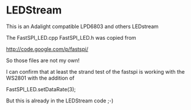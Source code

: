 LEDStream
=========

This is an Adalight compatible LPD6803 and others LEDstream

The FastSPI_LED.cpp  FastSPI_LED.h was copied from

http://code.google.com/p/fastspi/

So those files are not my own!

I can confirm that at least the strand test of the fastspi is working with the WS2801 with the addition of

FastSPI_LED.setDataRate(3); 

But this is already in the LEDStream code ;-)

